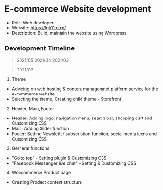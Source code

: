 # E-commerce Website development

- Role: Web developer <br>
- Website: https://lgh11.com/ <br>
- Description: Build, maintain the website using Wordpress

## Development Timeline

> 2021/05
> 2021/04
> 2021/03

> 2021/02
1. Theme
* Advicing on web hosting & content managemnet platform service for the e-commerce website
* Selecting the theme, Creating child theme - Storefront
2. Header, Main, Footer
* Header: Adding logo, navigation menu, search bar, shopping cart and Customizing CSS
* Main: Adding Slider function
* Footer: Setting Newsletter subscription function, social media icons and Customizing CSS
3. Gerneral functions
* "Go to top" - Setting plugin & Customizing CSS
* "Facebook Messenger live chat" - Setting & Customizing CSS
4. Woocommerce Product page
* Creating Product content structure
